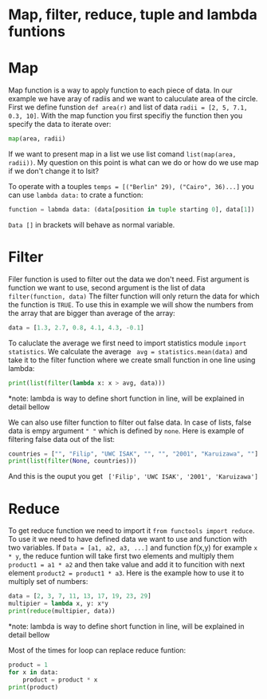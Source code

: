 Map, filter, reduce, tuple and lambda funtions
====================================

# Map

Map function is a way to apply function to each piece of data. In our example we have aray of radiis and we want to caluculate area of the circle. First we define funstion ``` def area(r) ``` and list of data ``` radii = [2, 5, 7.1, 0.3, 10] ```. With the map function you first specifiy the function then you specify the data to iterate over:
```.py
map(area, radii)
```
If we want to present map in a list we use list comand ``` list(map(area, radii)) ```. My question on this point is what can we do or how do we use map if we don't change it to lsit?

To operate with a touples ```temps = [("Berlin" 29), ("Cairo", 36)...]``` you can use ``` lambda data: ``` to crate a function:
```.py
function = labmda data: (data[position in tuple starting 0], data[1])
```
```Data []``` in brackets will behave as normal variable.


# Filter

Filer function is used to filter out the data we don't need. Fist argument is function we want to use, second argument is the list of data ``` filter(function, data) ``` The filter function will only return the data for which the function is ```TRUE```. To use this in example we will show the numbers from the array that are bigger than average of the array:
```.py
data = [1.3, 2.7, 0.8, 4.1, 4.3, -0.1]
```
To caluclate the average we first need to import statistics module ``` import statistics ```. We calculate the average ``` avg = statistics.mean(data)```  and take it to the filter function where we create small function in one line using lambda:
```.py
print(list(filter(lambda x: x > avg, data)))
```
*note: lambda is way to define short function in line, will be explained in detail bellow

We can also use filter function to filter out false data. In case of lists, false data is empy argument ``` " " ``` which is defined by ``` none ```. Here is example of filtering false data out of the list:
```.py
countries = ["", "Filip", "UWC ISAK", "", "", "2001", "Karuizawa", ""]
print(list(filter(None, countries)))
```
And this is the ouput you get ``` ['Filip', 'UWC ISAK', '2001', 'Karuizawa']```


# Reduce

To get reduce function we need to import it ``` from functools import reduce ```. To use it we need to have defined data we want to use and function with two variables. If ``` Data = [a1, a2, a3, ...] ``` and function f(x,y) for example ``` x * y ```, the reduce funtion will take first two elements and multiply them ``` product1 = a1 * a2 ``` and then take value and add it to funcition with next element ``` product2 = product1 * a3 ```. Here is the example how to use it to multiply set of numbers:
```.py
data = [2, 3, 7, 11, 13, 17, 19, 23, 29]
multipier = lambda x, y: x*y
print(reduce(multipier, data))
```
*note: lambda is way to define short function in line, will be explained in detail bellow

Most of the times for loop can replace reduce funtion:
```.py
product = 1
for x in data:
    product = product * x
print(product)
```


